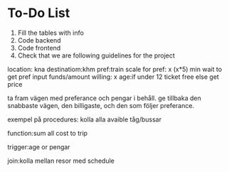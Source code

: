 # To-Do List

1. Fill the tables with info
2. Code backend
3. Code frontend 
4. Check that we are following guidelines for the project




location: kna
destinatiom:khm
pref:train
scale for pref: x (x*5) min wait to get pref
input funds/amount willing: x
age:if under 12 ticket free else get price

ta fram vägen med preferance och pengar i behåll.
ge tillbaka den snabbaste vägen, den billigaste, och den som följer preferance.




exempel på procedures: kolla alla avaible tåg/bussar

function:sum all cost to trip

trigger:age or pengar

join:kolla mellan resor med schedule